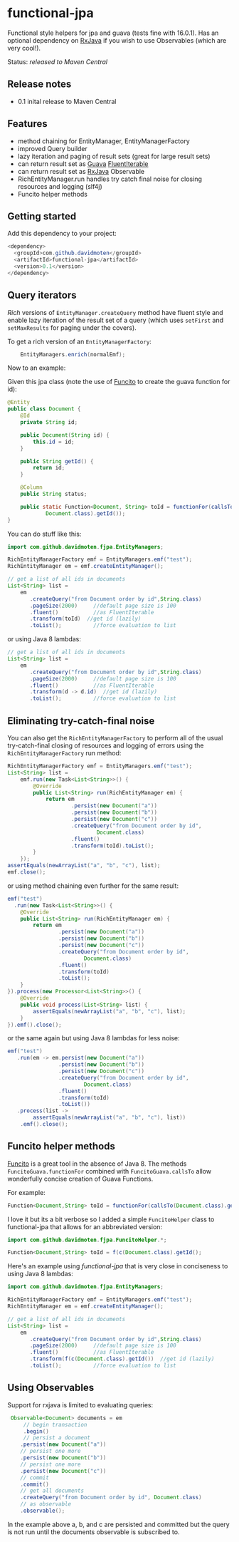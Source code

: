 functional-jpa
==============

Functional style helpers for jpa and guava (tests fine with 16.0.1). Has an optional dependency 
on [RxJava](http://github.com/Netflix/RxJava) if you wish to use Observables (which are very cool!).

Status: *released to Maven Central*

Release notes
--------------
* 0.1 inital release to Maven Central

Features
-------------------
* method chaining for EntityManager, EntityManagerFactory 
* improved Query builder
* lazy iteration and paging of result sets (great for large result sets)
* can return result set as [Guava](https://code.google.com/p/guava-libraries/) [FluentIterable](http://docs.guava-libraries.googlecode.com/git/javadoc/com/google/common/collect/FluentIterable.html) 
* can return result set as [RxJava](http://github.com/Netflix/RxJava) Observable
* RichEntityManager.run handles try catch final noise for closing resources and logging (slf4j)
* Funcito helper methods

Getting started
------------------
Add this dependency to your project:

```java
<dependency>
  <groupId>com.github.davidmoten</groupId>
  <artifactId>functional-jpa</artifactId>
  <version>0.1</version>
</dependency>
```

Query iterators
------------------

*Rich* versions of `EntityManager.createQuery` method have fluent style and enable lazy iteration 
of the result set of a query (which uses `setFirst` and `setMaxResults` for paging under the covers).

To get a rich version of an `EntityManagerFactory`:

```java
    EntityManagers.enrich(normalEmf);
 ``` 
    
Now to an example:

Given this jpa class (note the use of [Funcito](https://code.google.com/p/funcito/) to create the guava function for id):

```java
@Entity
public class Document {
    @Id
	private String id;

	public Document(String id) {
		this.id = id;
	}

	public String getId() {
		return id;
	}

	@Column
	public String status;

	public static Function<Document, String> toId = functionFor(callsTo(
			Document.class).getId());
}
```
You can do stuff like this:

```java
import com.github.davidmoten.fjpa.EntityManagers;

RichEntityManagerFactory emf = EntityManagers.emf("test");
RichEntityManager em = emf.createEntityManager();

// get a list of all ids in documents
List<String> list =
    em
       .createQuery("from Document order by id",String.class) 
	   .pageSize(2000)     //default page size is 100
	   .fluent()           //as FluentIterable
	   .transform(toId)  //get id (lazily)
	   .toList();          //force evaluation to list
```

or using Java 8 lambdas:
```java
// get a list of all ids in documents
List<String> list =
    em
       .createQuery("from Document order by id",String.class) 
	   .pageSize(2000)     //default page size is 100
	   .fluent()           //as FluentIterable
	   .transform(d -> d.id)  //get id (lazily)
	   .toList();          //force evaluation to list
```

Eliminating try-catch-final noise
---------------------------------------
You can also get the `RichEntityManagerFactory` to perform all of the usual try-catch-final 
closing of resources and logging of errors using the `RichEntityManagerFactory` run method:

```java
RichEntityManagerFactory emf = EntityManagers.emf("test");
List<String> list = 
	emf.run(new Task<List<String>>() {
		@Override
		public List<String> run(RichEntityManager em) {
			return em
					.persist(new Document("a"))
					.persist(new Document("b"))
					.persist(new Document("c"))
					.createQuery("from Document order by id",
							Document.class)
				    .fluent()
	    			.transform(toId).toList();
		}
	});
assertEquals(newArrayList("a", "b", "c"), list);
emf.close();
```

or using method chaining even further for the same result:

```java
emf("test") 
  .run(new Task<List<String>>() {
	@Override
	public List<String> run(RichEntityManager em) {
		return em
				.persist(new Document("a"))
				.persist(new Document("b"))
				.persist(new Document("c"))
				.createQuery("from Document order by id",
						Document.class)
				.fluent()
				.transform(toId)
				.toList();
	}
}).process(new Processor<List<String>>() {
	@Override
	public void process(List<String> list) {
		assertEquals(newArrayList("a", "b", "c"), list);
	}
}).emf().close();
```  

or the same again but using Java 8 lambdas for less noise:

```java
emf("test")
   .run(em -> em.persist(new Document("a"))
				.persist(new Document("b"))
				.persist(new Document("c"))
				.createQuery("from Document order by id",
						Document.class)
				.fluent()
				.transform(toId)
				.toList())
   .process(list ->
		assertEquals(newArrayList("a", "b", "c"), list))
	.emf().close();
```

Funcito helper methods
--------------------------
[Funcito](https://code.google.com/p/funcito/) is a great tool in the absence of Java 8. The methods `FuncitoGuava.functionFor` combined with `FuncitoGuava.callsTo` allow 
wonderfully concise creation of Guava Functions.

For example:
```java
Function<Document,String> toId = functionFor(callsTo(Document.class).getId());
```

I love it but its a bit verbose so I added a simple `FuncitoHelper` class to functional-jpa that allows for an abbreviated version:
```java
import com.github.davidmoten.fjpa.FuncitoHelper.*;

Function<Document,String> toId = f(c(Document.class).getId();
```

Here's an example using *functional-jpa* that is very close in conciseness to using Java 8 lambdas:
```java
import com.github.davidmoten.fjpa.EntityManagers;

RichEntityManagerFactory emf = EntityManagers.emf("test");
RichEntityManager em = emf.createEntityManager();

// get a list of all ids in documents
List<String> list =
    em
       .createQuery("from Document order by id",String.class) 
	   .pageSize(2000)     //default page size is 100
	   .fluent()           //as FluentIterable
	   .transform(f(c(Document.class).getId())  //get id (lazily)
	   .toList();          //force evaluation to list
```


Using Observables
---------------------
Support for rxjava is limited to evaluating queries:
```java
 Observable<Document> documents = em
     // begin transaction
     .begin()
     // persist a document
    .persist(new Document("a"))
    // persist one more
    .persist(new Document("b"))
    // persist one more
    .persist(new Document("c"))
    // commit
    .commit()
    // get all documents
    .createQuery("from Document order by id", Document.class)
    // as observable
    .observable();
 ```
 In the example above a, b, and c are persisted and committed but the query is not run until the documents observable is subscribed to. 

